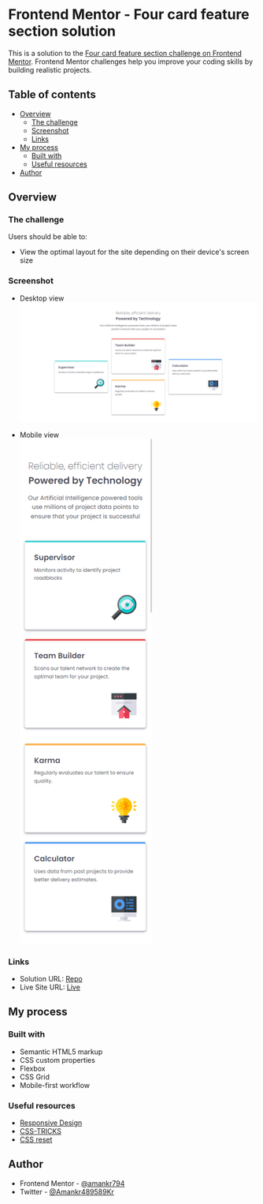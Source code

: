 # Frontend Mentor - Four card feature section solution

This is a solution to the [Four card feature section challenge on Frontend Mentor](https://www.frontendmentor.io/challenges/four-card-feature-section-weK1eFYK). Frontend Mentor challenges help you improve your coding skills by building realistic projects.

## Table of contents

- [Overview](#overview)
  - [The challenge](#the-challenge)
  - [Screenshot](#screenshot)
  - [Links](#links)
- [My process](#my-process)
  - [Built with](#built-with)
  - [Useful resources](#useful-resources)
- [Author](#author)

## Overview

### The challenge

Users should be able to:

- View the optimal layout for the site depending on their device's screen size

### Screenshot

- Desktop view
  ![](./design/desktop-view.png)
  
- Mobile view <br>
  ![](./design/mobile-view.png)

### Links

- Solution URL: [Repo](https://github.com/amankr794/frontend-mentors/tree/main/four-card-feature-section-master)
- Live Site URL: [Live](https://ak-four-card-feature-section-master.netlify.app/)

## My process

### Built with

- Semantic HTML5 markup
- CSS custom properties
- Flexbox
- CSS Grid
- Mobile-first workflow

### Useful resources

- [Responsive Design](https://fedmentor.dev/posts/responsive-meaning/)
- [CSS-TRICKS](https://css-tricks.com/snippets/css/complete-guide-grid/)
- [CSS reset](https://piccalil.li/blog/a-more-modern-css-reset/)

## Author

- Frontend Mentor - [@amankr794](https://www.frontendmentor.io/profile/amankr794)
- Twitter - [@Amankr489589Kr](https://twitter.com/Amankr489589Kr)
